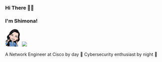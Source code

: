 
### Hi There 👋🏻 
### I'm Shimona!
<img src="me.png" width="50">
<img src="https://media.giphy.com/media/JRsQiAN79bPWUv43Ko/giphy.gif" width="50">

A Network Engineer at Cisco by day 🌝
  Cybersecurity enthusiast by night 🌚
